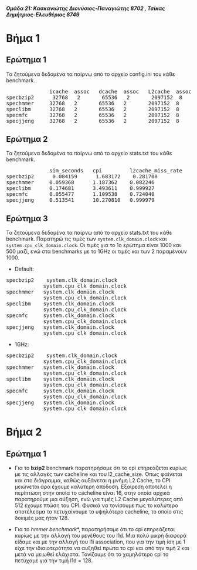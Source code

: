 #### _Ομάδα 21: Κασκανιώτης Διονύσιος-Παναγιώτης 8702 , Τσίκας Δημήτριος-Ελευθέριος 8749_

# Bήμα 1
## Ερώτημα 1
Τα ζητούμενα δεδομένα τα παίρνω από το αρχείο config.ini του κάθε benchmark.

<pre>
              icache  assoc   dcache  assoc   L2cache  assoc    cache.line
specbzip2      32768   2       65536   2       2097152  8        64
spechmmer     32768   2       65536   2       2097152  8        64
speclibm      32768   2       65536   2       2097152  8        64
specmfc       32768   2       65536   2       2097152  8        64 
specjjeng     32768   2       65536   2       2097152  8        64
</pre>

## Ερώτημα 2
Τα ζητούμενα δεδομένα τα παίρνω από το αρχείο stats.txt του κάθε benchmark.

<pre>
              sim_seconds   cpi         l2cache_miss_rate   icache_miss_rate    dcache_miss_rate
specbzip2      0.084159      1.683172    0.281708            0.000074            0.014840
spechmmer     0.059368      1.187362    0.082246            0.000205            0.001645
speclibm      0.174681      3.493611    0.999927            0.000099            0.060971
specmfc       0.055477      1.109538    0.724040            0.000037            0.002051
specjjeng     0.513541      10.270810   0.999979            0.000020            0.121829
</pre>

## Ερώτημα 3
Τα ζητούμενα δεδομένα τα παίρνω από το αρχείο stats.txt του κάθε benchmark. Παρατηρώ τις τιμές των `system.clk_domain.clock` και `system.cpu_clk_domain.clock`. Οι τιμές για το 1ο ερώτημα είναι 1000 και 500 μαζί, ενώ στα benchmarks με το 1GHz οι τιμές και των 2 παραμένουν 1000.

* Default:
<pre>
specbzip2    system.clk_domain.clock                          1000
            system.cpu_clk_domain.clock                      500
spechmmer   system.clk_domain.clock                          1000
            system.cpu_clk_domain.clock                      500
speclibm    system.clk_domain.clock                          1000
            system.cpu_clk_domain.clock                      500
specmfc     system.clk_domain.clock                          1000
            system.cpu_clk_domain.clock                      500
specjjeng   system.clk_domain.clock                          1000
            system.cpu_clk_domain.clock                      500
</pre>

* 1GHz:
<pre>
specbzip2    system.clk_domain.clock                          1000
            system.cpu_clk_domain.clock                      1000
spechmmer   system.clk_domain.clock                          1000
            system.cpu_clk_domain.clock                      1000
speclibm    system.clk_domain.clock                          1000
            system.cpu_clk_domain.clock                      1000
specmfc     system.clk_domain.clock                          1000
            system.cpu_clk_domain.clock                      1000
specjjeng   system.clk_domain.clock                          1000
            system.cpu_clk_domain.clock                      1000
</pre>

# Bήμα 2
## Ερώτημα 1

* Για το **bzip2** benchmark παρατηρήσαμε ότι το cpi επηρεάζεται κυρίως με τις αλλαγές των cacheline και του l2_cache_size. Όπως φαίνεται και στο διάγραμμα, καθώς αυξάνεται η μνήμη L2 Cache, το CPI μειώνεται άρα έχουμε καλύτερη απόδοση. Εξαίρεση αποτελεί η περίπτωση στην οποία το cacheline είναι 16, στην οποία αρχικά παρατηρούμε μια αύξηση, ενώ για τιμές L2 Cache μεγαλύτερες από 512 έχουμε πτώση του CPI. Φυσικά να τονίσουμε πως το καλύτερο αποτέλεσμα το πετυχαίνουμε το υψηλότερο cacheline, το οποίο στις δοκιμές μας ήταν 128.

* Για το **hmmer* benchmark**, παρατηρήσαμε ότι το cpi επηρεάζεται κυρίως με την αλλαγή του μεγέθους του l1d. Μια πολύ μικρή διαφορά είδαμε και με την αλλαγή του l1i association, που για την τιμή ίση με 1 είχε την ιδιαιοτερότητα να αυξηθεί πρώτα το cpi και από την τιμή 2 και μετά να μειωθεί ελάχιστα. Τονίζουμε ότι το χαμηλότερο cpi το πετύχαμε για την τιμή l1d = 128.

